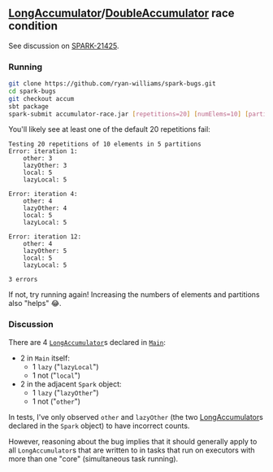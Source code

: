 
## [LongAccumulator][]/[DoubleAccumulator][] race condition

See discussion on [SPARK-21425](https://issues.apache.org/jira/browse/SPARK-21425).

### Running
```bash
git clone https://github.com/ryan-williams/spark-bugs.git
cd spark-bugs
git checkout accum
sbt package
spark-submit accumulator-race.jar [repetitions=20] [numElems=10] [partitions=5] 2> /dev/null  # silence Spark's default stderr logging
```

You'll likely see at least one of the default 20 repetitions fail:

```
Testing 20 repetitions of 10 elements in 5 partitions
Error: iteration 1:
	other: 3
	lazyOther: 3
	local: 5
	lazyLocal: 5

Error: iteration 4:
	other: 4
	lazyOther: 4
	local: 5
	lazyLocal: 5

Error: iteration 12:
	other: 4
	lazyOther: 5
	local: 5
	lazyLocal: 5

3 errors
```

If not, try running again! Increasing the numbers of elements and partitions also "helps" 😂.

### Discussion

There are 4 [`LongAccumulator`][LongAccumulator]s declared in [`Main`]:

- 2 in `Main` itself:
	- 1 `lazy` ("`lazyLocal`")
	- 1 not ("`local`")
- 2 in the adjacent `Spark` object:
	- 1 `lazy` ("`lazyOther`")
	- 1 not ("`other`")

In tests, I've only observed `other` and `lazyOther` (the two [LongAccumulator]s declared in the `Spark` object) to have incorrect counts.

However, reasoning about the bug implies that it should generally apply to all `LongAccumulator`s that are written to in tasks that run on executors with more than one "core" (simultaneous task running).

[LongAccumulator]: https://github.com/apache/spark/blob/v2.2.0/core/src/main/scala/org/apache/spark/util/AccumulatorV2.scala#L291
[DoubleAccumulator]: https://github.com/apache/spark/blob/v2.2.0/core/src/main/scala/org/apache/spark/util/AccumulatorV2.scala#L370
[`Main`]: src/main/scala/com/foo/Main.scala
